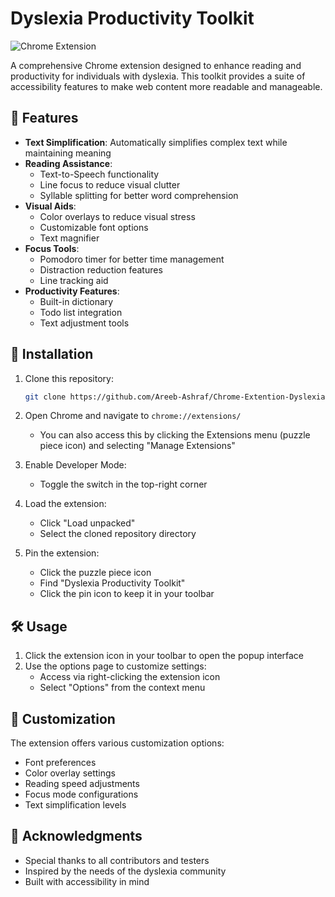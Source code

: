 # Dyslexia Productivity Toolkit

![Chrome Extension](https://img.shields.io/badge/Chrome-Extension-brightgreen)

A comprehensive Chrome extension designed to enhance reading and productivity for individuals with dyslexia. This toolkit provides a suite of accessibility features to make web content more readable and manageable.

## 🌟 Features

- **Text Simplification**: Automatically simplifies complex text while maintaining meaning
- **Reading Assistance**:
  - Text-to-Speech functionality
  - Line focus to reduce visual clutter
  - Syllable splitting for better word comprehension
- **Visual Aids**:
  - Color overlays to reduce visual stress
  - Customizable font options
  - Text magnifier
- **Focus Tools**:
  - Pomodoro timer for better time management
  - Distraction reduction features
  - Line tracking aid
- **Productivity Features**:
  - Built-in dictionary
  - Todo list integration
  - Text adjustment tools

## 🚀 Installation

1. Clone this repository:
   ```bash
   git clone https://github.com/Areeb-Ashraf/Chrome-Extention-Dyslexia.git
   ```

2. Open Chrome and navigate to `chrome://extensions/`
   - You can also access this by clicking the Extensions menu (puzzle piece icon) and selecting "Manage Extensions"

3. Enable Developer Mode:
   - Toggle the switch in the top-right corner

4. Load the extension:
   - Click "Load unpacked"
   - Select the cloned repository directory

5. Pin the extension:
   - Click the puzzle piece icon
   - Find "Dyslexia Productivity Toolkit"
   - Click the pin icon to keep it in your toolbar

## 🛠️ Usage

1. Click the extension icon in your toolbar to open the popup interface
2. Use the options page to customize settings:
   - Access via right-clicking the extension icon
   - Select "Options" from the context menu

## 🔧 Customization

The extension offers various customization options:
- Font preferences
- Color overlay settings
- Reading speed adjustments
- Focus mode configurations
- Text simplification levels

## 🙏 Acknowledgments

- Special thanks to all contributors and testers
- Inspired by the needs of the dyslexia community
- Built with accessibility in mind